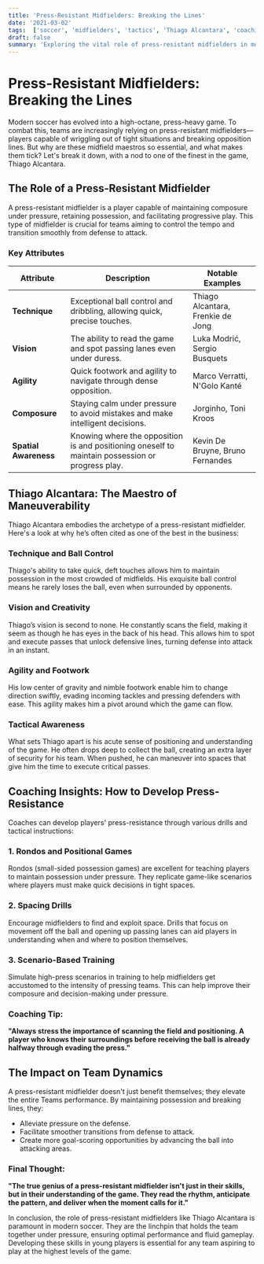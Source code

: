 ```yaml
---
title: 'Press-Resistant Midfielders: Breaking the Lines'
date: '2021-03-02'
tags:  ['soccer', 'midfielders', 'tactics', 'Thiago Alcantara', 'coaching', 'player skills', 'football IQ']
draft: false
summary: 'Exploring the vital role of press-resistant midfielders in modern soccer, featuring insights from players like Thiago Alcantara.'
---
```


# Press-Resistant Midfielders: Breaking the Lines

Modern soccer has evolved into a high-octane, press-heavy game. To combat this, teams are increasingly relying on press-resistant midfielders—players capable of wriggling out of tight situations and breaking opposition lines. But why are these midfield maestros so essential, and what makes them tick? Let's break it down, with a nod to one of the finest in the game, Thiago Alcantara.

## The Role of a Press-Resistant Midfielder

A press-resistant midfielder is a player capable of maintaining composure under pressure, retaining possession, and facilitating progressive play. This type of midfielder is crucial for teams aiming to control the tempo and transition smoothly from defense to attack.

### Key Attributes

| Attribute         | Description                                                                                       | Notable Examples            |
|-------------------|---------------------------------------------------------------------------------------------------|-----------------------------|
| **Technique**     | Exceptional ball control and dribbling, allowing quick, precise touches.                          | Thiago Alcantara, Frenkie de Jong |
| **Vision**        | The ability to read the game and spot passing lanes even under duress.                            | Luka Modrić, Sergio Busquets |
| **Agility**       | Quick footwork and agility to navigate through dense opposition.                                  | Marco Verratti, N'Golo Kanté |
| **Composure**     | Staying calm under pressure to avoid mistakes and make intelligent decisions.                     | Jorginho, Toni Kroos        |
| **Spatial Awareness** | Knowing where the opposition is and positioning oneself to maintain possession or progress play. | Kevin De Bruyne, Bruno Fernandes  |

## Thiago Alcantara: The Maestro of Maneuverability

Thiago Alcantara embodies the archetype of a press-resistant midfielder. Here's a look at why he’s often cited as one of the best in the business:

### Technique and Ball Control
Thiago's ability to take quick, deft touches allows him to maintain possession in the most crowded of midfields. His exquisite ball control means he rarely loses the ball, even when surrounded by opponents.

### Vision and Creativity
Thiago’s vision is second to none. He constantly scans the field, making it seem as though he has eyes in the back of his head. This allows him to spot and execute passes that unlock defensive lines, turning defense into attack in an instant.

### Agility and Footwork
His low center of gravity and nimble footwork enable him to change direction swiftly, evading incoming tackles and pressing defenders with ease. This agility makes him a pivot around which the game can flow.

### Tactical Awareness
What sets Thiago apart is his acute sense of positioning and understanding of the game. He often drops deep to collect the ball, creating an extra layer of security for his team. When pushed, he can maneuver into spaces that give him the time to execute critical passes.

## Coaching Insights: How to Develop Press-Resistance

Coaches can develop players' press-resistance through various drills and tactical instructions:

### 1. Rondos and Positional Games
Rondos (small-sided possession games) are excellent for teaching players to maintain possession under pressure. They replicate game-like scenarios where players must make quick decisions in tight spaces.

### 2. Spacing Drills
Encourage midfielders to find and exploit space. Drills that focus on movement off the ball and opening up passing lanes can aid players in understanding when and where to position themselves.

### 3. Scenario-Based Training
Simulate high-press scenarios in training to help midfielders get accustomed to the intensity of pressing teams. This can help improve their composure and decision-making under pressure.

### Coaching Tip:
**"Always stress the importance of scanning the field and positioning. A player who knows their surroundings before receiving the ball is already halfway through evading the press."**

## The Impact on Team Dynamics

A press-resistant midfielder doesn't just benefit themselves; they elevate the entire Teams performance. By maintaining possession and breaking lines, they:

- Alleviate pressure on the defense.
- Facilitate smoother transitions from defense to attack.
- Create more goal-scoring opportunities by advancing the ball into attacking areas.

### Final Thought:
**"The true genius of a press-resistant midfielder isn't just in their skills, but in their understanding of the game. They read the rhythm, anticipate the pattern, and deliver when the moment calls for it."**

In conclusion, the role of press-resistant midfielders like Thiago Alcantara is paramount in modern soccer. They are the linchpin that holds the team together under pressure, ensuring optimal performance and fluid gameplay. Developing these skills in young players is essential for any team aspiring to play at the highest levels of the game.
```